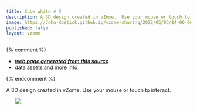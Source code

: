 ```yaml
---
title: Cube white # 5
description: A 3D design created in vZome.  Use your mouse or touch to interact.
image: https://John-Kostick.github.io/vzome-sharing/2022/05/03/14-06-06-Cube-white-#-5/Cube-white-#-5.png
published: false
layout: vzome
---
```


{% comment %}
 - [***web page generated from this source***](<https://John-Kostick.github.io/vzome-sharing/2022/05/03/Cube-white-#-5-14-06-06.html>)
 - [data assets and more info](<https://github.com/John-Kostick/vzome-sharing/tree/main/2022/05/03/14-06-06-Cube-white-#-5/>)
 
{% endcomment %}

A 3D design created in vZome.  Use your mouse or touch to interact.

<vzome-viewer style="width: 87%; height: 60vh; margin: 5%"
       src="https://John-Kostick.github.io/vzome-sharing/2022/05/03/14-06-06-Cube-white-#-5/Cube-white-#-5.vZome" >
  <img src="https://John-Kostick.github.io/vzome-sharing/2022/05/03/14-06-06-Cube-white-#-5/Cube-white-#-5.png" />
</vzome-viewer>